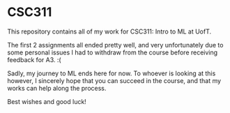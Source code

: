 # CSC311
This repository contains all of my work for CSC311: Intro to ML at UofT.

The first 2 assignments all ended pretty well, and very unfortunately due to some personal issues I had to withdraw from the course before receiving feedback for A3. :(

Sadly, my journey to ML ends here for now. To whoever is looking at this however, I sincerely hope that you can succeed in the course, and that my works can help along the process. 

Best wishes and good luck!

